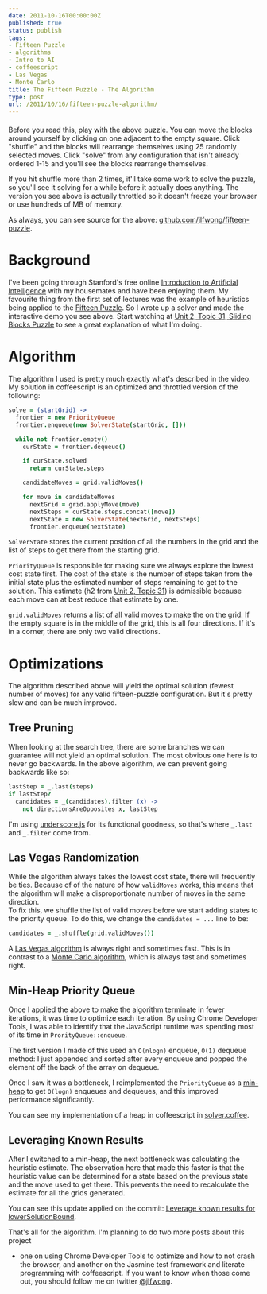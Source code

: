 ```yaml
---
date: 2011-10-16T00:00:00Z
published: true
status: publish
tags:
- Fifteen Puzzle
- algorithms
- Intro to AI
- coffeescript
- Las Vegas
- Monte Carlo
title: The Fifteen Puzzle - The Algorithm
type: post
url: /2011/10/16/fifteen-puzzle-algorithm/
---
```


<link rel="stylesheet" href="http://fonts.googleapis.com/css?family=Satisfy"
type="text/css">
<link rel="stylesheet"
href="http://jamie-wong.com/experiments/fifteen-puzzle/style/puzzle.css"
type="text/css">
<script src="https://ajax.googleapis.com/ajax/libs/jquery/1.6.4/jquery.min.js"></script>
<script src="http://jamie-wong.com/experiments/fifteen-puzzle/vendor/underscore-min.js"></script>
<script src="http://jamie-wong.com/experiments/fifteen-puzzle/src/shared.js"></script>
<script src="http://jamie-wong.com/experiments/fifteen-puzzle/src/grid.js"></script>
<script src="http://jamie-wong.com/experiments/fifteen-puzzle/src/solver.js"></script>
<script src="http://jamie-wong.com/experiments/fifteen-puzzle/src/puzzle.js"></script>

<div id="puzzle" style="margin: 0 auto 20px auto"></div>
<script>var puzzle = new Puzzle($('#puzzle'))</script>

Before you read this, play with the above puzzle. You can move the blocks around 
yourself by clicking on one adjacent to the empty square. Click "shuffle" and 
the blocks will rearrange themselves using 25 randomly selected moves. Click 
"solve" from any configuration that isn't already ordered 1-15 and you'll see 
the blocks rearrange themselves.

If you hit shuffle more than 2 times, it'll take some work to solve the puzzle, 
so you'll see it solving for a while before it actually does anything. The 
version you see above is actually throttled so it doesn't freeze your browser or 
use hundreds of MB of memory.

As always, you can see source for the above:
[github.com/jlfwong/fifteen-puzzle][].

Background
==========

I've been going through Stanford's free online [Introduction to Artificial 
Intelligence][ai-class] with my housemates and have been enjoying them. My 
favourite thing from the first set of lectures was the example of heuristics 
being applied to the [Fifteen Puzzle][]. So I wrote up a solver and made the 
interactive demo you see above. Start watching at [Unit 2, Topic 31, Sliding 
Blocks Puzzle][sliding-puzzle-intro] to see a great explanation of what I'm 
doing.

Algorithm
=========

The algorithm I used is pretty much exactly what's described in the video. My 
solution in coffeescript is an optimized and throttled version of the following:

```coffeescript
solve = (startGrid) ->
  frontier = new PriorityQueue
  frontier.enqueue(new SolverState(startGrid, []))

  while not frontier.empty()
    curState = frontier.dequeue()

    if curState.solved
      return curState.steps

    candidateMoves = grid.validMoves()

    for move in candidateMoves
      nextGrid = grid.applyMove(move)
      nextSteps = curState.steps.concat([move])
      nextState = new SolverState(nextGrid, nextSteps)
      frontier.enqueue(nextState)
```

`SolverState` stores the current position of all the numbers in the grid and the 
list of steps to get there from the starting grid.

`PriorityQueue` is responsible for making sure we always explore the lowest cost 
state first. The cost of the state is the number of steps taken from the initial 
state plus the estimated number of steps remaining to get to the solution. This 
estimate (h2 from [Unit 2, Topic 31][sliding-puzzle-intro]) is admissible 
because each move can at best reduce that estimate by one.

`grid.validMoves` returns a list of all valid moves to make the on the grid. If 
the empty square is in the middle of the grid, this is all four directions. If 
it's in a corner, there are only two valid directions.

Optimizations
=============

The algorithm described above will yield the optimal solution (fewest number of 
moves) for any valid fifteen-puzzle configuration. But it's pretty slow and can 
be much improved.

Tree Pruning
------------
When looking at the search tree, there are some branches we can guarantee will 
not yield an optimal solution. The most obvious one here is to never go 
backwards. In the above algorithm, we can prevent going backwards like so:

```coffeescript
lastStep = _.last(steps)
if lastStep?
  candidates = _(candidates).filter (x) ->
    not directionsAreOpposites x, lastStep
```

I'm using [underscore.js][] for its functional goodness, so that's where 
`_.last` and `_.filter` come from.

Las Vegas Randomization
-----------------------
While the algorithm always takes the lowest cost state, there will frequently be 
ties. Because of of the nature of how `validMoves` works, this means that the
algorithm will make a disproportionate number of moves in the same direction.  
To fix this, we shuffle the list of valid moves before we start adding states to 
the priority queue. To do this, we change the `candidates = ...` line to be:

```coffeescript
candidates = _.shuffle(grid.validMoves())
```

A [Las Vegas algorithm][] is always right and sometimes fast. This is in 
contrast to a [Monte Carlo algorithm][], which is always fast and sometimes 
right.

Min-Heap Priority Queue
-----------------------
Once I applied the above to make the algorithm terminate in fewer iterations, it 
was time to optimize each iteration. By using Chrome Developer Tools, I was able 
to identify that the JavaScript runtime was spending most of its time in 
`ProrityQueue::enqueue`.

The first version I made of this used an `O(nlogn)` enqueue, `O(1)` dequeue 
method: I just appended and sorted after every enqueue and popped the element 
off the back of the array on dequeue.

Once I saw it was a bottleneck, I reimplemented the `PriorityQueue` as a 
[min-heap][] to get `O(logn)` enqueues and dequeues, and this improved 
performance significantly.

You can see my implementation of a heap in coffeescript in [solver.coffee][].

Leveraging Known Results
------------------------
After I switched to a min-heap, the next bottleneck was calculating the 
heuristic estimate. The observation here that made this faster is that the 
heuristic value can be determined for a state based on the previous state and 
the move used to get there. This prevents the need to recalculate the estimate 
for all the grids generated.

You can see this update applied on the commit: [Leverage known results for 
lowerSolutionBound][lowerSolutionBound].

That's all for the algorithm. I'm planning to do two more posts about this project 
- one on using Chrome Developer Tools to optimize and how to not crash the 
browser, and another on the Jasmine test framework and literate programming with 
coffeescript. If you want to know when those come out, you should follow me on 
twitter [@jlfwong][twitter].

[Fifteen Puzzle]: http://en.wikipedia.org/wiki/Fifteen_puzzle
[ai-class]: https://www.ai-class.com/
[sliding-puzzle-intro]: https://www.ai-class.com/course/video/quizquestion/15/1
[underscore.js]: http://documentcloud.github.com/underscore/
[Las Vegas algorithm]: http://en.wikipedia.org/wiki/Las_vegas_algorithm
[Monte Carlo algorithm]: http://en.wikipedia.org/wiki/Monte_Carlo_algorithm
[github.com/jlfwong/fifteen-puzzle]: https://github.com/jlfwong/fifteen-puzzle
[min-heap]: http://en.wikipedia.org/wiki/Binary_heap
[solver.coffee]: https://github.com/jlfwong/fifteen-puzzle/blob/5ec9ffad6eab8309027e9fe19013b02c4b4f872a/src/solver.coffee
[lowerSolutionBound]: https://github.com/jlfwong/fifteen-puzzle/commit/c6057dc1956cfbe89a119aa26ba0a65f50bc3824
[twitter]: http://twitter.com/jlfwong
